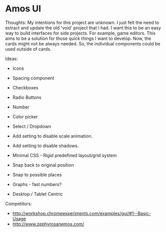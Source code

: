 # Amos UI

Thoughts:
My intentions for this project are unknown. I just felt the need to extract and update the old 'void' project that I had. I want this to be an easy way to build interfaces for side projects.
For example, game editors. This aims to be a solution for those quick things I want to develop.
Now, the cards might not be always needed. So, the individual components could be used outside of cards.

Ideas:
* Icons
* Spacing component
* Checkboxes
* Radio Buttons
* Number
* Color picker
* Select / Dropdown

* Add setting to disable scale animation.
* Add setting to disable shadows.
* Minimal CSS - Rigid predefined layout/grid system
* Snap back to original position
* Snap to possible places
* Graphs - fast numbers?
* Desktop / Tablet Centric

Competitors:
* http://workshop.chromeexperiments.com/examples/gui/#1--Basic-Usage
* http://www.zephyrosanemos.com/